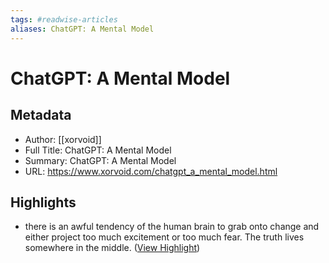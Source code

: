 ```yaml
---
tags: #readwise-articles
aliases: ChatGPT: A Mental Model
---
```

# ChatGPT: A Mental Model

## Metadata
- Author: [[xorvoid]]
- Full Title: ChatGPT: A Mental Model
- Summary: ChatGPT: A Mental Model
- URL: https://www.xorvoid.com/chatgpt_a_mental_model.html

## Highlights
- there is an awful tendency of the human brain to grab onto change and either project too much excitement or too much fear. The truth lives somewhere in the middle. ([View Highlight](https://read.readwise.io/read/01h1h6an4pememcj8fkrhxd17m))
